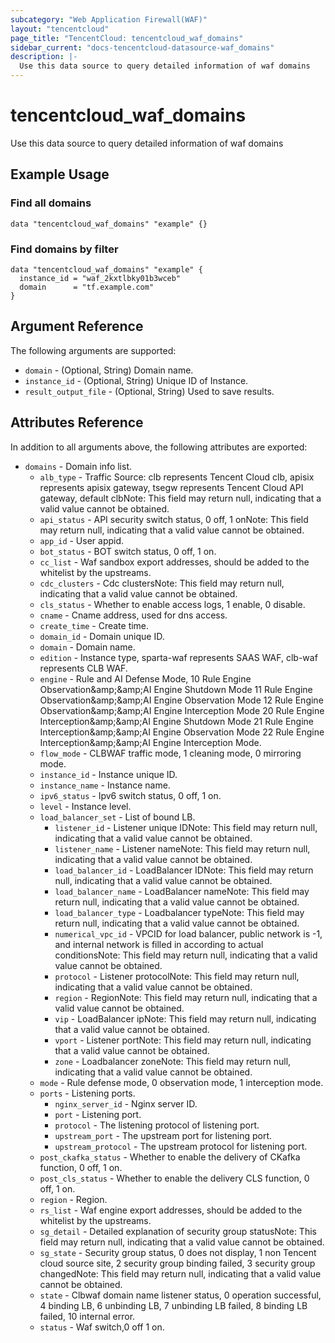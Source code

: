 ```yaml
---
subcategory: "Web Application Firewall(WAF)"
layout: "tencentcloud"
page_title: "TencentCloud: tencentcloud_waf_domains"
sidebar_current: "docs-tencentcloud-datasource-waf_domains"
description: |-
  Use this data source to query detailed information of waf domains
---
```


# tencentcloud_waf_domains

Use this data source to query detailed information of waf domains

## Example Usage

### Find all domains

```hcl
data "tencentcloud_waf_domains" "example" {}
```

### Find domains by filter

```hcl
data "tencentcloud_waf_domains" "example" {
  instance_id = "waf_2kxtlbky01b3wceb"
  domain      = "tf.example.com"
}
```

## Argument Reference

The following arguments are supported:

* `domain` - (Optional, String) Domain name.
* `instance_id` - (Optional, String) Unique ID of Instance.
* `result_output_file` - (Optional, String) Used to save results.

## Attributes Reference

In addition to all arguments above, the following attributes are exported:

* `domains` - Domain info list.
  * `alb_type` - Traffic Source: clb represents Tencent Cloud clb, apisix represents apisix gateway, tsegw represents Tencent Cloud API gateway, default clbNote: This field may return null, indicating that a valid value cannot be obtained.
  * `api_status` - API security switch status, 0 off, 1 onNote: This field may return null, indicating that a valid value cannot be obtained.
  * `app_id` - User appid.
  * `bot_status` - BOT switch status, 0 off, 1 on.
  * `cc_list` - Waf sandbox export addresses, should be added to the whitelist by the upstreams.
  * `cdc_clusters` - Cdc clustersNote: This field may return null, indicating that a valid value cannot be obtained.
  * `cls_status` - Whether to enable access logs, 1 enable, 0 disable.
  * `cname` - Cname address, used for dns access.
  * `create_time` - Create time.
  * `domain_id` - Domain unique ID.
  * `domain` - Domain name.
  * `edition` - Instance type, sparta-waf represents SAAS WAF, clb-waf represents CLB WAF.
  * `engine` - Rule and AI Defense Mode, 10 Rule Engine Observation&amp;amp;&amp;amp;AI Engine Shutdown Mode 11 Rule Engine Observation&amp;amp;&amp;amp;AI Engine Observation Mode 12 Rule Engine Observation&amp;amp;&amp;amp;AI Engine Interception Mode 20 Rule Engine Interception&amp;amp;&amp;amp;AI Engine Shutdown Mode 21 Rule Engine Interception&amp;amp;&amp;amp;AI Engine Observation Mode 22 Rule Engine Interception&amp;amp;&amp;amp;AI Engine Interception Mode.
  * `flow_mode` - CLBWAF traffic mode, 1 cleaning mode, 0 mirroring mode.
  * `instance_id` - Instance unique ID.
  * `instance_name` - Instance name.
  * `ipv6_status` - Ipv6 switch status, 0 off, 1 on.
  * `level` - Instance level.
  * `load_balancer_set` - List of bound LB.
    * `listener_id` - Listener unique IDNote: This field may return null, indicating that a valid value cannot be obtained.
    * `listener_name` - Listener nameNote: This field may return null, indicating that a valid value cannot be obtained.
    * `load_balancer_id` - LoadBalancer IDNote: This field may return null, indicating that a valid value cannot be obtained.
    * `load_balancer_name` - LoadBalancer nameNote: This field may return null, indicating that a valid value cannot be obtained.
    * `load_balancer_type` - Loadbalancer typeNote: This field may return null, indicating that a valid value cannot be obtained.
    * `numerical_vpc_id` - VPCID for load balancer, public network is -1, and internal network is filled in according to actual conditionsNote: This field may return null, indicating that a valid value cannot be obtained.
    * `protocol` - Listener protocolNote: This field may return null, indicating that a valid value cannot be obtained.
    * `region` - RegionNote: This field may return null, indicating that a valid value cannot be obtained.
    * `vip` - LoadBalancer ipNote: This field may return null, indicating that a valid value cannot be obtained.
    * `vport` - Listener portNote: This field may return null, indicating that a valid value cannot be obtained.
    * `zone` - Loadbalancer zoneNote: This field may return null, indicating that a valid value cannot be obtained.
  * `mode` - Rule defense mode, 0 observation mode, 1 interception mode.
  * `ports` - Listening ports.
    * `nginx_server_id` - Nginx server ID.
    * `port` - Listening port.
    * `protocol` - The listening protocol of listening port.
    * `upstream_port` - The upstream port for listening port.
    * `upstream_protocol` - The upstream protocol for listening port.
  * `post_ckafka_status` - Whether to enable the delivery of CKafka function, 0 off, 1 on.
  * `post_cls_status` - Whether to enable the delivery CLS function, 0 off, 1 on.
  * `region` - Region.
  * `rs_list` - Waf engine export addresses, should be added to the whitelist by the upstreams.
  * `sg_detail` - Detailed explanation of security group statusNote: This field may return null, indicating that a valid value cannot be obtained.
  * `sg_state` - Security group status, 0 does not display, 1 non Tencent cloud source site, 2 security group binding failed, 3 security group changedNote: This field may return null, indicating that a valid value cannot be obtained.
  * `state` - Clbwaf domain name listener status, 0 operation successful, 4 binding LB, 6 unbinding LB, 7 unbinding LB failed, 8 binding LB failed, 10 internal error.
  * `status` - Waf switch,0 off 1 on.



